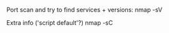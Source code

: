 Port scan and try to find services + versions:
nmap <host> -sV

Extra info ('script default'?)
nmap <host> -sC
